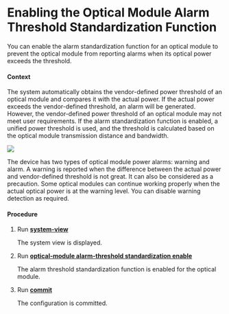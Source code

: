 Enabling the Optical Module Alarm Threshold Standardization Function
====================================================================

You can enable the alarm standardization function for an optical module to prevent the optical module from reporting alarms when its optical power exceeds the threshold.

#### Context

The system automatically obtains the vendor-defined power threshold of an optical module and compares it with the actual power. If the actual power exceeds the vendor-defined threshold, an alarm will be generated. However, the vendor-defined power threshold of an optical module may not meet user requirements. If the alarm standardization function is enabled, a unified power threshold is used, and the threshold is calculated based on the optical module transmission distance and bandwidth.

![](../../../../public_sys-resources/note_3.0-en-us.png) 

The device has two types of optical module power alarms: warning and alarm. A warning is reported when the difference between the actual power and vendor-defined threshold is not great. It can also be considered as a precaution. Some optical modules can continue working properly when the actual optical power is at the warning level. You can disable warning detection as required.



#### Procedure

1. Run [**system-view**](cmdqueryname=system-view)
   
   
   
   The system view is displayed.
2. Run [**optical-module alarm-threshold standardization enable**](cmdqueryname=optical-module+alarm-threshold+standardization+enable)
   
   
   
   The alarm threshold standardization function is enabled for the optical module.
3. Run [**commit**](cmdqueryname=commit)
   
   
   
   The configuration is committed.